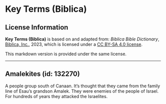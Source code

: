 # Key Terms (Biblica)

## License Information

**Key Terms (Biblica)** is based on and adapted from: _Biblica Bible Dictionary_, [Biblica, Inc.](https://www.biblica.com/), 2023, which is licensed under a [CC BY-SA 4.0 license](https://creativecommons.org/licenses/by-sa/4.0/legalcode.en).

This markdown version is provided under the same license.



--------------------------------

## Amalekites (id: 132270)

A people group south of Canaan. It’s thought that they came from the family line of Esau’s grandson Amalek. They were enemies of the people of Israel. For hundreds of years they attacked the Israelites.


